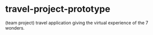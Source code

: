 # travel-project-prototype
(team project) travel application giving the virtual experience of the 7 wonders.
